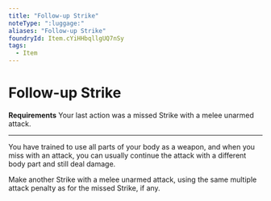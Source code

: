 ```yaml
---
title: "Follow-up Strike"
noteType: ":luggage:"
aliases: "Follow-up Strike"
foundryId: Item.cYiHHbqllgUQ7nSy
tags:
  - Item
---
```


# Follow-up Strike

**Requirements** Your last action was a missed Strike with a melee unarmed attack.

* * *

You have trained to use all parts of your body as a weapon, and when you miss with an attack, you can usually continue the attack with a different body part and still deal damage.

Make another Strike with a melee unarmed attack, using the same multiple attack penalty as for the missed Strike, if any.
